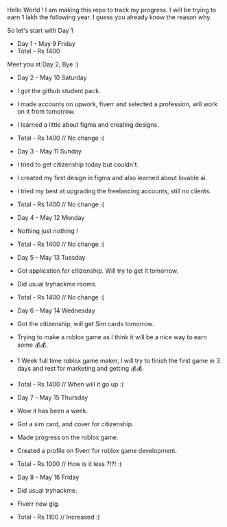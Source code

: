 
Hello World ! I am making this repo to track my progress. 
I will be trying to earn 1 lakh the following year. I guess you already know the reason why.

So let's start with Day 1

* Day 1 - May 9 Friday
* Total - Rs 1400

Meet you at Day 2, Bye :)

* Day 2 - May 10 Saturday
* I got the github student pack.
* I made accounts on upwork, fiverr and selected a profession, will work on it from tomorrow.
* I learned a little about figma and creating designs.
* Total - Rs 1400 // No change :(

* Day 3 - May 11 Sunday
* I tried to get citizenship today but couldn't.
* I created my first design in figma and also learned about lovable ai.
* I tried my best at upgrading the freelancing accounts, still no clients.
* Total - Rs 1400 // No change :(

* Day 4 - May 12 Monday
* Nothing just nothing !
* Total - Rs 1400 // No change :(

* Day 5 - May 13 Tuesday
* Got application for citizenship. Will try to get it tomorrow.
* Did usual tryhackme rooms.
* Total - Rs 1400 // No change :(

* Day 6 - May 14 Wednesday
* Got the citizenship, will get Sim cards tomorrow.
* Trying to make a roblox game as I think it will be a nice way to earn some 💰💰.
* 1 Week full time roblox game maker, I will try to finish the first game in 3 days and rest for marketing and getting 💰💰.
* Total - Rs 1400 // When will it go up :(

* Day 7 - May 15 Thursday
* Wow it has been a week.
* Got a sim card, and cover for citizenship.
* Made progress on the roblox game.
* Created a profile on fiverr for roblox game development.
* Total - Rs 1000 // How is it less ?!?! :(

* Day 8 - May 16 Friday
* Did usual tryhackme.
* Fiverr new gig.
* Total - Rs 1100 // Increased :)